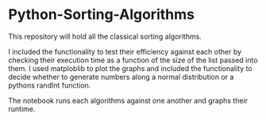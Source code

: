 # Python-Sorting-Algorithms
This repository will hold all the classical sorting algorithms.

I included the functionality to test their efficiency against each other by checking their execution time
as a function of the size of the list passed into them. I used matploblib to plot the graphs and included the 
functionality to decide whether to generate numbers along a normal distribution or a pythons randInt function.

The notebook runs each algorithms against one another and graphs their runtime.
